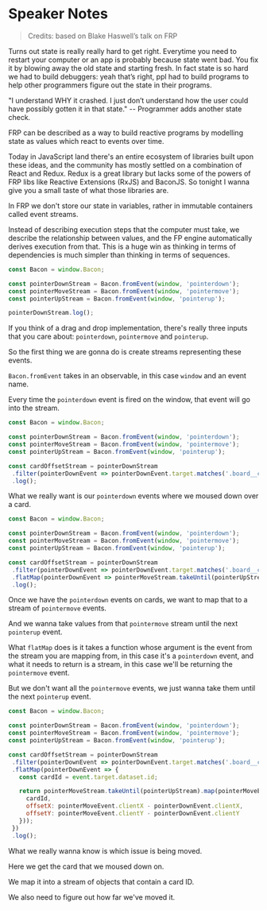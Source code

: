 # Speaker Notes

> Credits: based on Blake Haswell’s talk on FRP

Turns out state is really really hard to get right. Everytime you need to restart your computer or an app is probably because state went bad. You fix it by blowing away the old state and starting fresh. In fact state is so hard we had to build debuggers: yeah that’s right, ppl had to build programs to help other programmers figure out the state in their programs.

"I understand WHY it crashed. I just don’t understand how the user could have possibly gotten it in that state."
-- Programmer adds another state check.

FRP can be described as a way to build reactive programs by modelling state as values which react to events over time.

Today in JavaScript land there's an entire ecosystem of libraries built upon these ideas, and the community has mostly settled on a combination of React and Redux. Redux is a great library but lacks some of the powers of FRP libs like Reactive Extensions (RxJS) and BaconJS. So tonight I wanna give you a small taste of what those libraries are.

In FRP we don't store our state in variables, rather in immutable containers called event streams.

Instead of describing execution steps that the computer must take, we describe the relationship between values, and the FP engine automatically derives execution from that. This is a huge win as thinking in terms of dependencies is much simpler than thinking in terms of sequences.

```javascript
const Bacon = window.Bacon;

const pointerDownStream = Bacon.fromEvent(window, 'pointerdown');
const pointerMoveStream = Bacon.fromEvent(window, 'pointermove');
const pointerUpStream = Bacon.fromEvent(window, 'pointerup');

pointerDownStream.log();
```

If you think of a drag and drop implementation, there's really three inputs that you care about: `pointerdown`, `pointermove` and `pointerup`.

So the first thing we are gonna do is create streams representing these events.

`Bacon.fromEvent` takes in an observable, in this case `window` and an event name.

Every time the `pointerdown` event is fired on the window, that event will go into the stream.

```javascript
const Bacon = window.Bacon;

const pointerDownStream = Bacon.fromEvent(window, 'pointerdown');
const pointerMoveStream = Bacon.fromEvent(window, 'pointermove');
const pointerUpStream = Bacon.fromEvent(window, 'pointerup');

const cardOffsetStream = pointerDownStream
 .filter(pointerDownEvent => pointerDownEvent.target.matches('.board__card'))
 .log();
```

What we really want is our `pointerdown` events where we moused down over a card.

```javascript
const Bacon = window.Bacon;

const pointerDownStream = Bacon.fromEvent(window, 'pointerdown');
const pointerMoveStream = Bacon.fromEvent(window, 'pointermove');
const pointerUpStream = Bacon.fromEvent(window, 'pointerup');

const cardOffsetStream = pointerDownStream
 .filter(pointerDownEvent => pointerDownEvent.target.matches('.board__card'))
 .flatMap(pointerDownEvent => pointerMoveStream.takeUntil(pointerUpStream))
 .log();
```

Once we have the `pointerdown` events on cards, we want to map that to a stream of `pointermove` events.

And we wanna take values from that `pointermove` stream until the next `pointerup` event.

What `flatMap` does is it takes a function whose argument is the event from the stream you are mapping from, in this case it's a `pointerdown` event, and what it needs to return is a stream, in this case we'll be returning the `pointermove` event.

But we don't want all the `pointermove` events, we just wanna take them until the next `pointerup` event.

```javascript
const Bacon = window.Bacon;

const pointerDownStream = Bacon.fromEvent(window, 'pointerdown');
const pointerMoveStream = Bacon.fromEvent(window, 'pointermove');
const pointerUpStream = Bacon.fromEvent(window, 'pointerup');

const cardOffsetStream = pointerDownStream
 .filter(pointerDownEvent => pointerDownEvent.target.matches('.board__card'))
 .flatMap(pointerDownEvent => {
   const cardId = event.target.dataset.id;

   return pointerMoveStream.takeUntil(pointerUpStream).map(pointerMoveEvent => ({
     cardId,
     offsetX: pointerMoveEvent.clientX - pointerDownEvent.clientX,
     offsetY: pointerMoveEvent.clientY - pointerDownEvent.clientY
   }));
 })
 .log();
```

What we really wanna know is which issue is being moved.

Here we get the card that we moused down on.

We map it into a stream of objects that contain a card ID.

We also need to figure out how far we've moved it.

